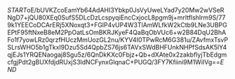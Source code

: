 $START$oE/bUVKZcoEamYb64AdAHI3Ybkp0JsVyUweLYad7y20Mw2wVSeRNgD7+jQU80XEq0SufS5DLcDzLcspyqiEncCxjocL8pgm9j+mrltflshlrm9S/779k1YEECoDCArERj5XNoxqt3+FGlP4vUP4W3TlAmWLfkW2kCtb9LNe3UBPGEPtF95ftNxeB8eM2PpOatLsOmBKRJKyeF4QaBqObVUc6+w2B84DqU2BhAFo1f7yowLRz0qrzfHUczMmUozGL2nu/KYV4I0TPwRcM6G381u/ZAvfmxTsvPSLrsWHO5b1gTkxI9Dzu5Sd4QpbZS76js6TAVxSWdBHFUnkNHPfSdsAK5lY4qjEJs1YRQENaogaj8Sgu5z/6QnDkKXc0Fbjz+Qb+dXAte0x2zakbflyjTbEdgmcfgjPdt2gBUXfdjdRUxjS3ldNCFynxGlqnaC+PUGQ/3FY7Kfiini9M1WiIVg==$END$